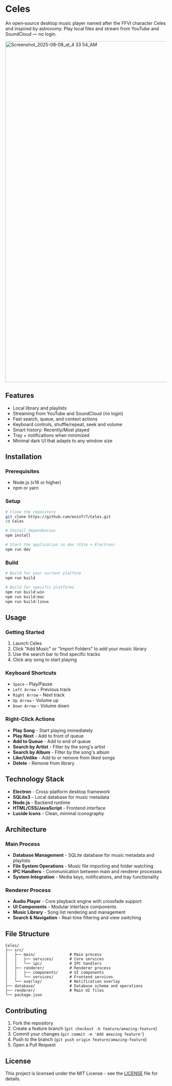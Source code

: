 # Celes

An open‑source desktop music player named after the FFVI character Celes and inspired by astronomy. Play local files and stream from YouTube and SoundCloud — no login.

<img width="1692" height="1064" alt="Screenshot_2025-08-08_at_4 33 54_AM" src="https://github.com/user-attachments/assets/4b185fe8-61bb-4176-ba14-49d719b1d3d6" />

## Features

- Local library and playlists
- Streaming from YouTube and SoundCloud (no login)
- Fast search, queue, and context actions
- Keyboard controls, shuffle/repeat, seek and volume
- Smart history: Recently/Most played
- Tray + notifications when minimized
- Minimal dark UI that adapts to any window size

## Installation

### Prerequisites
- Node.js (v16 or higher)
- npm or yarn

### Setup
```bash
# Clone the repository
git clone https://github.com/eoinfr7/Celes.git
cd Celes

# Install dependencies
npm install

# Start the application in dev (Vite + Electron)
npm run dev
```

### Build
```bash
# Build for your current platform
npm run build

# Build for specific platforms
npm run build:win
npm run build:mac
npm run build:linux
```

## Usage

### Getting Started
1. Launch Celes
2. Click "Add Music" or "Import Folders" to add your music library
3. Use the search bar to find specific tracks
4. Click any song to start playing

### Keyboard Shortcuts
- `Space` - Play/Pause
- `Left Arrow` - Previous track
- `Right Arrow` - Next track
- `Up Arrow` - Volume up
- `Down Arrow` - Volume down

### Right-Click Actions
- **Play Song** - Start playing immediately
- **Play Next** - Add to front of queue
- **Add to Queue** - Add to end of queue
- **Search by Artist** - Filter by the song's artist
- **Search by Album** - Filter by the song's album
- **Like/Unlike** - Add to or remove from liked songs
- **Delete** - Remove from library

## Technology Stack

- **Electron** - Cross-platform desktop framework
- **SQLite3** - Local database for music metadata
- **Node.js** - Backend runtime
- **HTML/CSS/JavaScript** - Frontend interface
- **Lucide Icons** - Clean, minimal iconography

## Architecture

### Main Process
- **Database Management** - SQLite database for music metadata and playlists
- **File System Operations** - Music file importing and folder watching
- **IPC Handlers** - Communication between main and renderer processes
- **System Integration** - Media keys, notifications, and tray functionality

### Renderer Process
- **Audio Player** - Core playback engine with crossfade support
- **UI Components** - Modular interface components
- **Music Library** - Song list rendering and management
- **Search & Navigation** - Real-time filtering and view switching

## File Structure

```
Celes/
├── src/
│   ├── main/               # Main process
│   │   ├── services/       # Core services
│   │   └── ipc/            # IPC handlers
│   ├── renderer/           # Renderer process
│   │   ├── components/     # UI components
│   │   └── services/       # Frontend services
│   └── overlay/            # Notification overlay
├── database/               # Database schema and operations
├── renderer/               # Main UI files
└── package.json
```

## Contributing

1. Fork the repository
2. Create a feature branch (`git checkout -b feature/amazing-feature`)
3. Commit your changes (`git commit -m 'Add amazing feature'`)
4. Push to the branch (`git push origin feature/amazing-feature`)
5. Open a Pull Request

## License

This project is licensed under the MIT License - see the [LICENSE](LICENSE) file for details.

 
